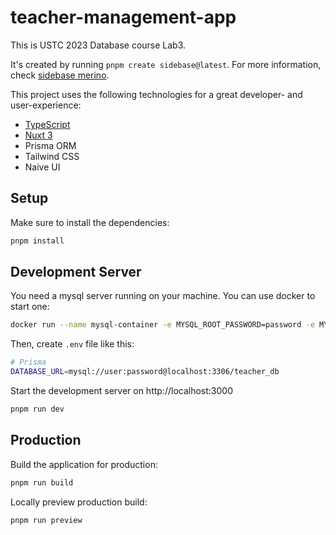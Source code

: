 # teacher-management-app

This is USTC 2023 Database course Lab3.

It's created by running `pnpm create sidebase@latest`. For more information, check [sidebase merino](https://sidebase.io).

This project uses the following technologies for a great developer- and user-experience:

-   [TypeScript](https://www.typescriptlang.org/)
-   [Nuxt 3](https://nuxt.com)
-   Prisma ORM
-   Tailwind CSS
-   Naive UI

## Setup

Make sure to install the dependencies:

```bash
pnpm install
```

## Development Server

You need a mysql server running on your machine. You can use docker to start one:

```bash
docker run --name mysql-container -e MYSQL_ROOT_PASSWORD=password -e MYSQL_DATABASE=teacher_db -e MYSQL_USER=user -e MYSQL_PASSWORD=password -p 3306:3306 -d mysql:latest
```

Then, create `.env` file like this:

```bash
# Prisma
DATABASE_URL=mysql://user:password@localhost:3306/teacher_db
```

Start the development server on http://localhost:3000

```bash
pnpm run dev
```

## Production

Build the application for production:

```bash
pnpm run build
```

Locally preview production build:

```bash
pnpm run preview
```
